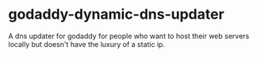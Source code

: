 # godaddy-dynamic-dns-updater

A dns updater for godaddy for people who want to host their web servers locally but doesn't have the luxury of a static ip.
